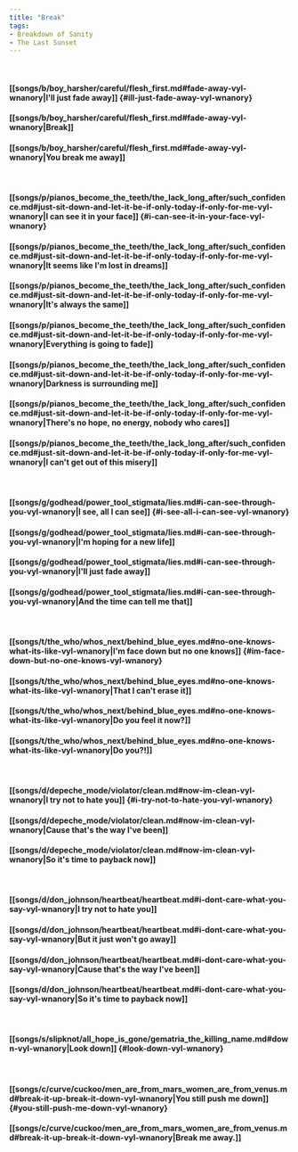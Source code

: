 ```yaml
---
title: "Break"
tags:
- Breakdown of Sanity
- The Last Sunset
---
```

&nbsp;
#### [[songs/b/boy_harsher/careful/flesh_first.md#fade-away-vyl-wnanory|I'll just fade away]] {#ill-just-fade-away-vyl-wnanory}
#### [[songs/b/boy_harsher/careful/flesh_first.md#fade-away-vyl-wnanory|Break]]
#### [[songs/b/boy_harsher/careful/flesh_first.md#fade-away-vyl-wnanory|You break me away]]
&nbsp;
#### [[songs/p/pianos_become_the_teeth/the_lack_long_after/such_confidence.md#just-sit-down-and-let-it-be-if-only-today-if-only-for-me-vyl-wnanory|I can see it in your face]] {#i-can-see-it-in-your-face-vyl-wnanory}
#### [[songs/p/pianos_become_the_teeth/the_lack_long_after/such_confidence.md#just-sit-down-and-let-it-be-if-only-today-if-only-for-me-vyl-wnanory|It seems like I'm lost in dreams]]
#### [[songs/p/pianos_become_the_teeth/the_lack_long_after/such_confidence.md#just-sit-down-and-let-it-be-if-only-today-if-only-for-me-vyl-wnanory|It's always the same]]
#### [[songs/p/pianos_become_the_teeth/the_lack_long_after/such_confidence.md#just-sit-down-and-let-it-be-if-only-today-if-only-for-me-vyl-wnanory|Everything is going to fade]]
#### [[songs/p/pianos_become_the_teeth/the_lack_long_after/such_confidence.md#just-sit-down-and-let-it-be-if-only-today-if-only-for-me-vyl-wnanory|Darkness is surrounding me]]
#### [[songs/p/pianos_become_the_teeth/the_lack_long_after/such_confidence.md#just-sit-down-and-let-it-be-if-only-today-if-only-for-me-vyl-wnanory|There's no hope, no energy, nobody who cares]]
#### [[songs/p/pianos_become_the_teeth/the_lack_long_after/such_confidence.md#just-sit-down-and-let-it-be-if-only-today-if-only-for-me-vyl-wnanory|I can't get out of this misery]]
&nbsp;
#### [[songs/g/godhead/power_tool_stigmata/lies.md#i-can-see-through-you-vyl-wnanory|I see, all I can see]] {#i-see-all-i-can-see-vyl-wnanory}
#### [[songs/g/godhead/power_tool_stigmata/lies.md#i-can-see-through-you-vyl-wnanory|I'm hoping for a new life]]
#### [[songs/g/godhead/power_tool_stigmata/lies.md#i-can-see-through-you-vyl-wnanory|I'll just fade away]]
#### [[songs/g/godhead/power_tool_stigmata/lies.md#i-can-see-through-you-vyl-wnanory|And the time can tell me that]]
&nbsp;
#### [[songs/t/the_who/whos_next/behind_blue_eyes.md#no-one-knows-what-its-like-vyl-wnanory|I'm face down but no one knows]] {#im-face-down-but-no-one-knows-vyl-wnanory}
#### [[songs/t/the_who/whos_next/behind_blue_eyes.md#no-one-knows-what-its-like-vyl-wnanory|That I can't erase it]]
#### [[songs/t/the_who/whos_next/behind_blue_eyes.md#no-one-knows-what-its-like-vyl-wnanory|Do you feel it now?]]
#### [[songs/t/the_who/whos_next/behind_blue_eyes.md#no-one-knows-what-its-like-vyl-wnanory|Do you?!]]
&nbsp;
#### [[songs/d/depeche_mode/violator/clean.md#now-im-clean-vyl-wnanory|I try not to hate you]] {#i-try-not-to-hate-you-vyl-wnanory}
#### [[songs/d/depeche_mode/violator/clean.md#now-im-clean-vyl-wnanory|Cause that's the way I've been]]
#### [[songs/d/depeche_mode/violator/clean.md#now-im-clean-vyl-wnanory|So it's time to payback now]]
&nbsp;
#### [[songs/d/don_johnson/heartbeat/heartbeat.md#i-dont-care-what-you-say-vyl-wnanory|I try not to hate you]]
#### [[songs/d/don_johnson/heartbeat/heartbeat.md#i-dont-care-what-you-say-vyl-wnanory|But it just won't go away]]
#### [[songs/d/don_johnson/heartbeat/heartbeat.md#i-dont-care-what-you-say-vyl-wnanory|Cause that's the way I've been]]
#### [[songs/d/don_johnson/heartbeat/heartbeat.md#i-dont-care-what-you-say-vyl-wnanory|So it's time to payback now]]
&nbsp;
#### [[songs/s/slipknot/all_hope_is_gone/gematria_the_killing_name.md#down-vyl-wnanory|Look down]] {#look-down-vyl-wnanory}
&nbsp;
#### [[songs/c/curve/cuckoo/men_are_from_mars_women_are_from_venus.md#break-it-up-break-it-down-vyl-wnanory|You still push me down]] {#you-still-push-me-down-vyl-wnanory}
#### [[songs/c/curve/cuckoo/men_are_from_mars_women_are_from_venus.md#break-it-up-break-it-down-vyl-wnanory|Break me away.]]
